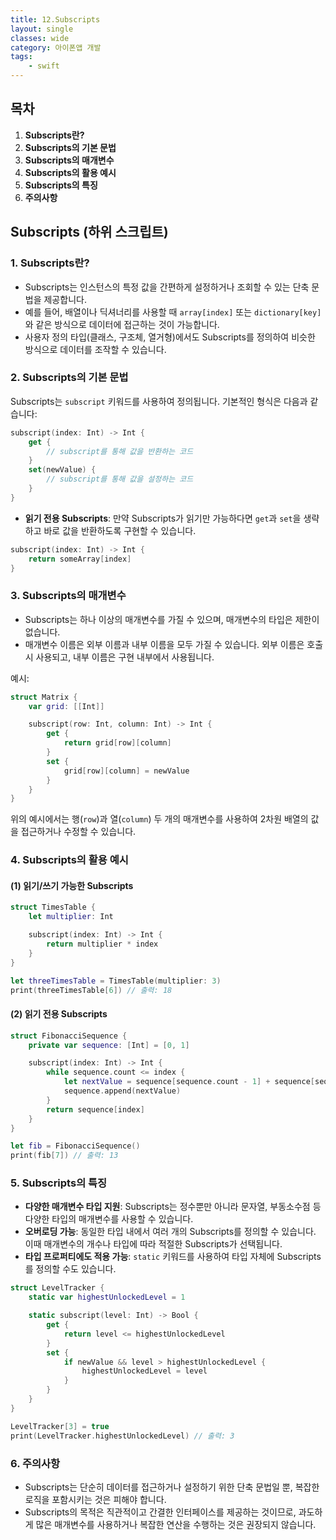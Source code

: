 ```yaml
---
title: 12.Subscripts
layout: single
classes: wide
category: 아이폰앱 개발
tags:
    - swift
---
```


## **목차**
1. **Subscripts란?**
2. **Subscripts의 기본 문법**
3. **Subscripts의 매개변수**
4. **Subscripts의 활용 예시**
5. **Subscripts의 특징**
6. **주의사항**

## **Subscripts (하위 스크립트)**

### **1. Subscripts란?**
- Subscripts는 인스턴스의 특정 값을 간편하게 설정하거나 조회할 수 있는 단축 문법을 제공합니다.
- 예를 들어, 배열이나 딕셔너리를 사용할 때 `array[index]` 또는 `dictionary[key]`와 같은 방식으로 데이터에 접근하는 것이 가능합니다.
- 사용자 정의 타입(클래스, 구조체, 열거형)에서도 Subscripts를 정의하여 비슷한 방식으로 데이터를 조작할 수 있습니다.

### **2. Subscripts의 기본 문법**
Subscripts는 `subscript` 키워드를 사용하여 정의됩니다. 기본적인 형식은 다음과 같습니다:

```swift
subscript(index: Int) -> Int {
    get {
        // subscript를 통해 값을 반환하는 코드
    }
    set(newValue) {
        // subscript를 통해 값을 설정하는 코드
    }
}
```

- **읽기 전용 Subscripts**: 만약 Subscripts가 읽기만 가능하다면 `get`과 `set`을 생략하고 바로 값을 반환하도록 구현할 수 있습니다.

```swift
subscript(index: Int) -> Int {
    return someArray[index]
}
```

### **3. Subscripts의 매개변수**
- Subscripts는 하나 이상의 매개변수를 가질 수 있으며, 매개변수의 타입은 제한이 없습니다.
- 매개변수 이름은 외부 이름과 내부 이름을 모두 가질 수 있습니다. 외부 이름은 호출 시 사용되고, 내부 이름은 구현 내부에서 사용됩니다.

예시:
```swift
struct Matrix {
    var grid: [[Int]]

    subscript(row: Int, column: Int) -> Int {
        get {
            return grid[row][column]
        }
        set {
            grid[row][column] = newValue
        }
    }
}
```

위의 예시에서는 행(`row`)과 열(`column`) 두 개의 매개변수를 사용하여 2차원 배열의 값을 접근하거나 수정할 수 있습니다.

### **4. Subscripts의 활용 예시**
#### (1) 읽기/쓰기 가능한 Subscripts
```swift
struct TimesTable {
    let multiplier: Int

    subscript(index: Int) -> Int {
        return multiplier * index
    }
}

let threeTimesTable = TimesTable(multiplier: 3)
print(threeTimesTable[6]) // 출력: 18
```

#### (2) 읽기 전용 Subscripts
```swift
struct FibonacciSequence {
    private var sequence: [Int] = [0, 1]

    subscript(index: Int) -> Int {
        while sequence.count <= index {
            let nextValue = sequence[sequence.count - 1] + sequence[sequence.count - 2]
            sequence.append(nextValue)
        }
        return sequence[index]
    }
}

let fib = FibonacciSequence()
print(fib[7]) // 출력: 13
```

### **5. Subscripts의 특징**
- **다양한 매개변수 타입 지원**: Subscripts는 정수뿐만 아니라 문자열, 부동소수점 등 다양한 타입의 매개변수를 사용할 수 있습니다.
- **오버로딩 가능**: 동일한 타입 내에서 여러 개의 Subscripts를 정의할 수 있습니다. 이때 매개변수의 개수나 타입에 따라 적절한 Subscripts가 선택됩니다.
- **타입 프로퍼티에도 적용 가능**: `static` 키워드를 사용하여 타입 자체에 Subscripts를 정의할 수도 있습니다.

```swift
struct LevelTracker {
    static var highestUnlockedLevel = 1

    static subscript(level: Int) -> Bool {
        get {
            return level <= highestUnlockedLevel
        }
        set {
            if newValue && level > highestUnlockedLevel {
                highestUnlockedLevel = level
            }
        }
    }
}

LevelTracker[3] = true
print(LevelTracker.highestUnlockedLevel) // 출력: 3
```

### **6. 주의사항**
- Subscripts는 단순히 데이터를 접근하거나 설정하기 위한 단축 문법일 뿐, 복잡한 로직을 포함시키는 것은 피해야 합니다.
- Subscripts의 목적은 직관적이고 간결한 인터페이스를 제공하는 것이므로, 과도하게 많은 매개변수를 사용하거나 복잡한 연산을 수행하는 것은 권장되지 않습니다.

